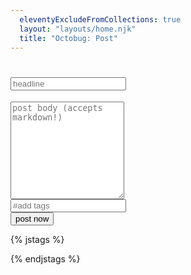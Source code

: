 ```yaml
---
  eleventyExcludeFromCollections: true
  layout: "layouts/home.njk"
  title: "Octobug: Post"
---
```


<form id="submitForm" class="post">
    <h1 class="title">
        <input type="text" id="postTitleInput" placeholder="headline" />
    </h1>
    <div class="postbody">
      <textarea rows="10" id="postBodyTextarea" placeholder="post body (accepts markdown!)"></textarea>
    </div>
    <div class="tags">
      <input type="text" id="postTagsInput" placeholder="#add tags" list="all-tags"/>
      <div id="taggedList"></div>
      <input
        type="hidden"
        id="postTagsHiddenInput"
        name="tags"
        value=""
      />
    </div>
    <div class="controls"> 
        <button id="postButton" type="submit">post now</button>
    </div>
</form>

<datalist id="all-tags">
</datalist>

{% jstags %}

  <script type="module" src="/js/main.mjs"></script>
  <script type="module" src="/js/tag-autocomplete.mjs"></script>

{% endjstags %}
